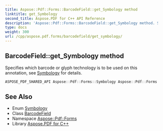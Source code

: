 ```yaml
---
title: Aspose::Pdf::Forms::BarcodeField::get_Symbology method
linktitle: get_Symbology
second_title: Aspose.PDF for C++ API Reference
description: 'Aspose::Pdf::Forms::BarcodeField::get_Symbology method. Specifies which barcode or glyph technology is to be used on this annotation, see Symbology for details in C++.'
type: docs
weight: 300
url: /cpp/aspose.pdf.forms/barcodefield/get_symbology/
---
```

## BarcodeField::get_Symbology method


Specifies which barcode or glyph technology is to be used on this annotation, see [Symbology](../../symbology/) for details.

```cpp
ASPOSE_PDF_SHARED_API Aspose::Pdf::Forms::Symbology Aspose::Pdf::Forms::BarcodeField::get_Symbology()
```

## See Also

* Enum [Symbology](../../symbology/)
* Class [BarcodeField](../)
* Namespace [Aspose::Pdf::Forms](../../)
* Library [Aspose.PDF for C++](../../../)
